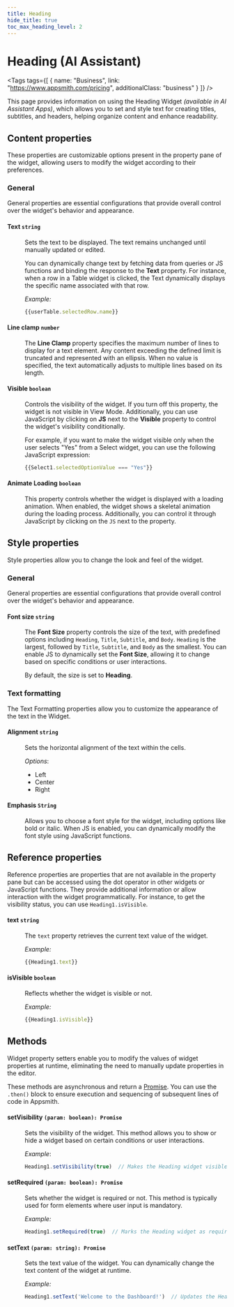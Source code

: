 ```yaml
---
title: Heading
hide_title: true
toc_max_heading_level: 2
---
```

<!-- vale off -->

<div className="tag-wrapper">
 <h1>Heading (AI Assistant)</h1>

<Tags
tags={[
{ name: "Business", link: "https://www.appsmith.com/pricing", additionalClass: "business" }
]}
/>


</div>

<!-- vale on -->

This page provides information on using the Heading Widget *(available in AI Assistant Apps)*, which allows you to set and style text for creating titles, subtitles, and headers, helping organize content and enhance readability.


 <ZoomImage
    src="/img/Heading-widget.png" 
    alt=""
    caption=""
  /> 

## Content properties

These properties are customizable options present in the property pane of the widget, allowing users to modify the widget according to their preferences.

### General

General properties are essential configurations that provide overall control over the widget's behavior and appearance. 


#### Text `string`

<dd>

Sets the text to be displayed. The text remains unchanged until manually updated or edited.

You can dynamically change text by fetching data from queries or JS functions and binding the response to the **Text** property. For instance, when a row in a Table widget is clicked, the Text dynamically displays the specific name associated with that row.

*Example:*

```js
{{userTable.selectedRow.name}}
```


</dd>

#### Line clamp `number`

<dd>

The **Line Clamp** property specifies the maximum number of lines to display for a text element. Any content exceeding the defined limit is truncated and represented with an ellipsis. When no value is specified, the text automatically adjusts to multiple lines based on its length. 

</dd>

#### Visible `boolean`

<dd>

Controls the visibility of the widget. If you turn off this property, the widget is not visible in View Mode. Additionally, you can use JavaScript by clicking on **JS** next to the **Visible** property to control the widget's visibility conditionally.

For example, if you want to make the widget visible only when the user selects "Yes" from a Select widget, you can use the following JavaScript expression: 
```js
{{Select1.selectedOptionValue === "Yes"}}
```

</dd>

#### Animate Loading `boolean`


<dd>

This property controls whether the widget is displayed with a loading animation. When enabled, the widget shows a skeletal animation during the loading process. Additionally, you can control it through JavaScript by clicking on the <code>JS</code> next to the property.

</dd>

## Style properties

Style properties allow you to change the look and feel of the widget.

### General

General properties are essential configurations that provide overall control over the widget's behavior and appearance. 


#### Font size `string`

<dd>

The **Font Size** property controls the size of the text, with predefined options including `Heading`, `Title`, `Subtitle`, and `Body`. `Heading` is the largest, followed by `Title`, `Subtitle`, and `Body` as the smallest. You can enable JS to dynamically set the **Font Size**, allowing it to change based on specific conditions or user interactions. 

By default, the size is set to **Heading**.



</dd>


### Text formatting

The Text Formatting properties allow you to customize the appearance of the text in the Widget. 

#### Alignment `string`

<dd>

Sets the horizontal alignment of the text within the cells.

*Options*:
* Left
* Center
* Right

</dd>

#### Emphasis `String`

<dd>

Allows you to choose a font style for the widget, including options like bold or italic. When JS is enabled, you can dynamically modify the font style using JavaScript functions.

</dd>

## Reference properties

Reference properties are properties that are not available in the property pane but can be accessed using the dot operator in other widgets or JavaScript functions. They provide additional information or allow interaction with the widget programmatically. For instance, to get the visibility status, you can use `Heading1.isVisible`.

#### text `string`

<dd>

The `text` property retrieves the current text value of the widget.

*Example:*
```js
{{Heading1.text}}
```

</dd>

#### isVisible `boolean`

<dd>

Reflects whether the widget is visible or not.

*Example:*

```js
{{Heading1.isVisible}}
```

</dd> 

## Methods

Widget property setters enable you to modify the values of widget properties at runtime, eliminating the need to manually update properties in the editor. 

These methods are asynchronous and return a [Promise](/core-concepts/writing-code/javascript-promises#using-promises-in-appsmith). You can use the `.then()` block to ensure execution and sequencing of subsequent lines of code in Appsmith.

#### setVisibility `(param: boolean): Promise`

<dd>

Sets the visibility of the widget. This method allows you to show or hide a widget based on certain conditions or user interactions.

*Example*:

```js
Heading1.setVisibility(true)  // Makes the Heading widget visible
```

</dd>


#### setRequired `(param: boolean): Promise`

<dd>

Sets whether the widget is required or not. This method is typically used for form elements where user input is mandatory.

*Example:*

```js
Heading1.setRequired(true)  // Marks the Heading widget as required
```

</dd>

#### setText `(param: string): Promise`

<dd>

Sets the text value of the widget. You can dynamically change the text content of the widget at runtime.

*Example:*

```js
Heading1.setText('Welcome to the Dashboard!')  // Updates the Heading widget text
```
</dd>